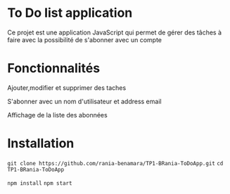<h1>To Do list application</h1>
<p>Ce projet est une application JavaScript qui permet de gérer des tâches à faire avec la possibilité de s'abonner avec un compte</p>

<h1>Fonctionnalités</h1>
<p>Ajouter,modifier et supprimer des taches</p>
<p>S'abonner avec un nom d'utilisateur et address email</p>
<p>Affichage de la liste des abonnées</p>

<h1>Installation</h1>
<code>git clone https://github.com/rania-benamara/TP1-BRania-ToDoApp.git</code>
<code>cd TP1-BRania-ToDoApp</code>

<code>npm install</code>
<code>npm start</code>